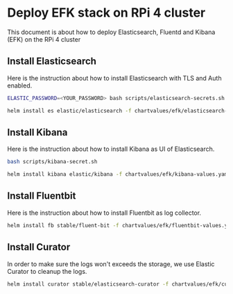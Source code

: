 # Deploy EFK stack on RPi 4 cluster

This document is about how to deploy Elasticsearch, Fluentd and Kibana (EFK) on the RPi 4 cluster

## Install Elasticsearch

Here is the instruction about how to install Elasticsearch with TLS and Auth enabled.

```bash
ELASTIC_PASSWORD=<YOUR_PASSWORD> bash scripts/elasticsearch-secrets.sh

helm install es elastic/elasticsearch -f chartvalues/efk/elasticsearch-values.yaml
```

## Install Kibana

Here is the instruction about how to install Kibana as UI of Elasticsearch.

```bash
bash scripts/kibana-secret.sh

helm install kibana elastic/kibana -f chartvalues/efk/kibana-values.yaml
```

## Install Fluentbit

Here is the instruction about how to install Fluentbit as log collector.

```bash
helm install fb stable/fluent-bit -f chartvalues/efk/fluentbit-values.yaml
```

## Install Curator

In order to make sure the logs won't exceeds the storage, we use Elastic Curator to cleanup the logs.

```bash
helm install curator stable/elasticsearch-curator -f chartvalues/efk/curator-cv.yaml
```
